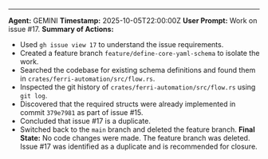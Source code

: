 ---
**Agent:** GEMINI
**Timestamp:** 2025-10-05T22:00:00Z
**User Prompt:** Work on issue #17.
**Summary of Actions:**
- Used `gh issue view 17` to understand the issue requirements.
- Created a feature branch `feature/define-core-yaml-schema` to isolate the work.
- Searched the codebase for existing schema definitions and found them in `crates/ferri-automation/src/flow.rs`.
- Inspected the git history of `crates/ferri-automation/src/flow.rs` using `git log`.
- Discovered that the required structs were already implemented in commit `379e7981` as part of issue #15.
- Concluded that issue #17 is a duplicate.
- Switched back to the `main` branch and deleted the feature branch.
**Final State:** No code changes were made. The feature branch was deleted. Issue #17 was identified as a duplicate and is recommended for closure.
